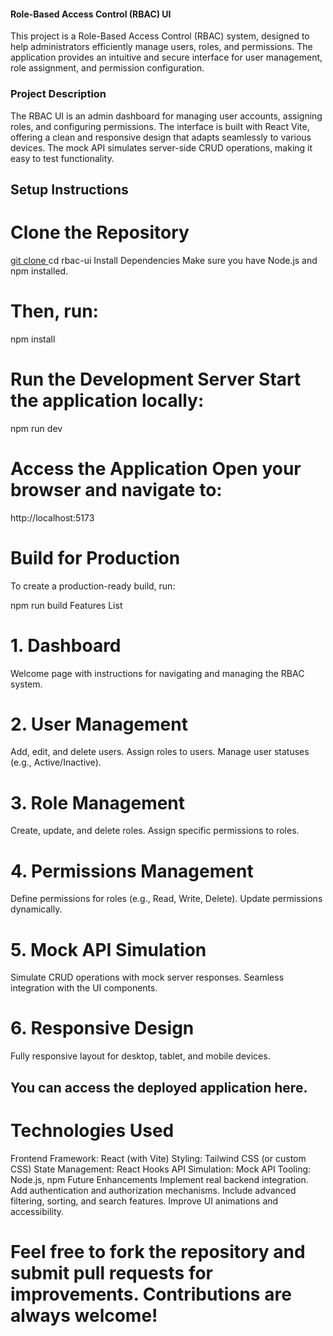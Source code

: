 #### Role-Based Access Control (RBAC) UI
This project is a Role-Based Access Control (RBAC) system, designed to help administrators efficiently manage users, roles, and permissions. The application provides an intuitive and secure interface for user management, role assignment, and permission configuration.

### Project Description
The RBAC UI is an admin dashboard for managing user accounts, assigning roles, and configuring permissions. The interface is built with React Vite, offering a clean and responsive design that adapts seamlessly to various devices. The mock API simulates server-side CRUD operations, making it easy to test functionality.

## Setup Instructions
# Clone the Repository
[git clone <repository-url>](https://github.com/vickky122/vrv-assignment.git)
cd rbac-ui
Install Dependencies Make sure you have Node.js and npm installed. 
# Then, run:
npm install
# Run the Development Server Start the application locally:
npm run dev

# Access the Application Open your browser and navigate to:
http://localhost:5173

# Build for Production
To create a production-ready build, run:

npm run build
Features List
# 1. Dashboard
Welcome page with instructions for navigating and managing the RBAC system.
# 2. User Management
Add, edit, and delete users.
Assign roles to users.
Manage user statuses (e.g., Active/Inactive).
# 3. Role Management
Create, update, and delete roles.
Assign specific permissions to roles.
# 4. Permissions Management
Define permissions for roles (e.g., Read, Write, Delete).
Update permissions dynamically.
# 5. Mock API Simulation
Simulate CRUD operations with mock server responses.
Seamless integration with the UI components.
# 6. Responsive Design
Fully responsive layout for desktop, tablet, and mobile devices.


## You can access the deployed application here. 

# Technologies Used
Frontend Framework: React (with Vite)
Styling: Tailwind CSS (or custom CSS)
State Management: React Hooks
API Simulation: Mock API
Tooling: Node.js, npm
Future Enhancements
Implement real backend integration.
Add authentication and authorization mechanisms.
Include advanced filtering, sorting, and search features.
Improve UI animations and accessibility.

# Feel free to fork the repository and submit pull requests for improvements. Contributions are always welcome!
